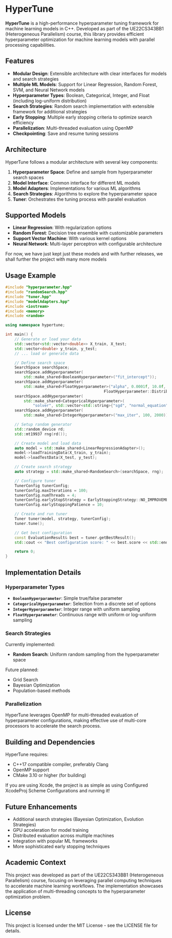 # HyperTune

**HyperTune** is a high-performance hyperparameter tuning framework for machine learning models in C++. Developed as part of the UE22CS343BB1 (Heterogeneous Parallelism) course, this library provides efficient hyperparameter optimization for machine learning models with parallel processing capabilities.

## Features

- **Modular Design**: Extensible architecture with clear interfaces for models and search strategies
- **Multiple ML Models**: Support for Linear Regression, Random Forest, SVM, and Neural Network models
- **Hyperparameter Types**: Boolean, Categorical, Integer, and Float (including log-uniform distribution)
- **Search Strategies**: Random search implementation with extensible framework for additional strategies
- **Early Stopping**: Multiple early stopping criteria to optimize search efficiency
- **Parallelization**: Multi-threaded evaluation using OpenMP
- **Checkpointing**: Save and resume tuning sessions

## Architecture

HyperTune follows a modular architecture with several key components:

1. **Hyperparameter Space**: Define and sample from hyperparameter search spaces
2. **Model Interface**: Common interface for different ML models
3. **Model Adapters**: Implementations for various ML algorithms
4. **Search Strategies**: Algorithms to explore the hyperparameter space
5. **Tuner**: Orchestrates the tuning process with parallel evaluation

## Supported Models

- **Linear Regression**: With regularization options
- **Random Forest**: Decision tree ensemble with customizable parameters
- **Support Vector Machine**: With various kernel options
- **Neural Network**: Multi-layer perceptron with configurable architecture

For now, we have just kept just these models and with further releases, we shall further the project with many more models 

## Usage Example

```cpp
#include "hyperparameter.hpp"
#include "randomSearch.hpp"
#include "tuner.hpp"
#include "modelAdapters.hpp"
#include <iostream>
#include <memory>
#include <random>

using namespace hypertune;

int main() {
    // Generate or load your data
    std::vector<std::vector<double>> X_train, X_test;
    std::vector<double> y_train, y_test;
    // ... load or generate data

    // Define search space
    SearchSpace searchSpace;
    searchSpace.addHyperparameter(
        std::make_shared<BooleanHyperparameter>("fit_intercept"));
    searchSpace.addHyperparameter(
        std::make_shared<FloatHyperparameter>("alpha", 0.0001f, 10.0f,
                                           FloatHyperparameter::Distribution::LOG_UNIFORM));
    searchSpace.addHyperparameter(
        std::make_shared<CategoricalHyperparameter>(
            "solver", std::vector<std::string>{"sgd", "normal_equation"}));
    searchSpace.addHyperparameter(
        std::make_shared<IntegerHyperparameter>("max_iter", 100, 2000));

    // Setup random generator
    std::random_device rd;
    std::mt19937 rng(rd());

    // Create model and load data
    auto model = std::make_shared<LinearRegressionAdapter>();
    model->loadTrainingData(X_train, y_train);
    model->loadTestData(X_test, y_test);

    // Create search strategy
    auto strategy = std::make_shared<RandomSearch>(searchSpace, rng);

    // Configure tuner
    TunerConfig tunerConfig;
    tunerConfig.maxIterations = 100;
    tunerConfig.numThreads = 4;
    tunerConfig.earlyStopStrategy = EarlyStoppingStrategy::NO_IMPROVEMENT;
    tunerConfig.earlyStoppingPatience = 10;

    // Create and run tuner
    Tuner tuner(model, strategy, tunerConfig);
    tuner.tune();

    // Get best configuration
    const EvaluationResult& best = tuner.getBestResult();
    std::cout << "Best configuration score: " << best.score << std::endl;

    return 0;
}

```

## Implementation Details

### Hyperparameter Types

- **`BooleanHyperparameter`**: Simple true/false parameter
- **`CategoricalHyperparameter`**: Selection from a discrete set of options
- **`IntegerHyperparameter`**: Integer range with uniform sampling
- **`FloatHyperparameter`**: Continuous range with uniform or log-uniform sampling

### Search Strategies

Currently implemented:

- **Random Search**: Uniform random sampling from the hyperparameter space

Future planned:

- Grid Search
- Bayesian Optimization
- Population-based methods

### Parallelization

HyperTune leverages OpenMP for multi-threaded evaluation of hyperparameter configurations, making effective use of multi-core processors to accelerate the search process.

## Building and Dependencies

HyperTune requires:

- C++17 compatible compiler, preferably Clang
- OpenMP support
- CMake 3.10 or higher (for building)

If you are using Xcode, the project is as simple as using Configured XcodeProj Scheme Configurations and running it! 

## Future Enhancements

- Additional search strategies (Bayesian Optimization, Evolution Strategies)
- GPU acceleration for model training
- Distributed evaluation across multiple machines
- Integration with popular ML frameworks
- More sophisticated early stopping techniques

## Academic Context

This project was developed as part of the UE22CS343BB1 (Heterogeneous Parallelism) course, focusing on leveraging parallel computing techniques to accelerate machine learning workflows. The implementation showcases the application of multi-threading concepts to the hyperparameter optimization problem.

## License

This project is licensed under the MIT License - see the LICENSE file for details.
